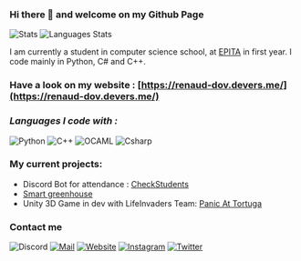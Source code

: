 ### Hi there 👋 and welcome on my Github Page
![Stats](https://github-readme-stats.vercel.app/api?username=Renaud-Dov&show_icons=true&bg_color=45,e6930e,a61127&title_color=fff&text_color=fff&icon_color=fff)
![Languages Stats](https://github-readme-stats.vercel.app/api/top-langs/?username=Renaud-Dov&show_icons=true&bg_color=45,e6930e,a61127&title_color=fff&text_color=fff&icon_color=fff)

I am currently a student in computer science school, at [EPITA](https://www.epita.fr) in first year.
I code mainly in Python, C# and C++.

### Have a look on my website : [https://renaud-dov.devers.me/](https://renaud-dov.devers.me/)

### ***Languages I code with :***
![Python](https://img.shields.io/badge/-Python-yellow?style=for-the-badge&logo=python)
![C++](https://img.shields.io/badge/-C++-red?style=for-the-badge&logo=c%2B%2B)
![OCAML](https://img.shields.io/badge/-Ocaml-blue?style=for-the-badge&logo=ocaml)
![Csharp](https://img.shields.io/badge/-C%23-green?style=for-the-badge&logo=C-Sharp)

### My current projects:
- Discord Bot for attendance : [CheckStudents](https://github.com/Renaud-Dov/CheckStudents)
- [Smart greenhouse](https://github.com/Renaud-Dov/serre-connecte)
- Unity 3D Game in dev with LifeInvaders Team: [Panic At Tortuga](https://github.com/LifeInvaders/game)

### Contact me
![Discord](https://img.shields.io/badge/Discord-BugBear%230817-blue?style=for-the-badge&logo=discord&logoColor=white)
[![Mail](https://img.shields.io/badge/Mail-dov@chavers.org-yellowgreen?style=for-the-badge&logo=Mail.Ru&logoColor=white)](mailto:dov@chavers.org)
[![Website](https://img.shields.io/badge/Website-renaud--dov.devers.me-red?style=for-the-badge)](https://renaud-dov.devers.me/)
[![Instagram](https://img.shields.io/badge/Instagram-dov__devers.pub-purple?style=for-the-badge&logo=Instagram&logoColor=white)](https://www.instagram.com/dov_devers.pub/)
[![Twitter](https://img.shields.io/badge/Twitter-dov__chavers-lightblue?style=for-the-badge&logo=Instagram&logoColor=white)](https://twitter.com/dov_chavers/)
